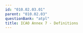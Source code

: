```yaml
---
id: "010.02.03.01"
parent: "010.02.03"
questionBank: "atpl"
title: ICAO Annex 7 - Definitions
---
```

